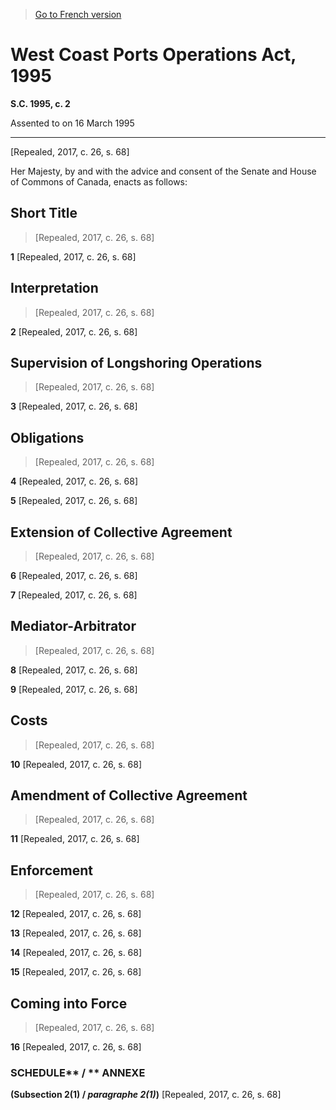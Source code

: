 > [Go to French version](/fr/Lois/Lois%20du%20Canada/1995/ch.%202.md)

# West Coast Ports Operations Act, 1995

**S.C. 1995, c. 2**


Assented to on 16 March 1995

----------


[Repealed, 2017, c. 26, s. 68]



Her Majesty, by and with the advice and consent of the Senate and House of Commons of Canada, enacts as follows:






## Short Title
> [Repealed, 2017, c. 26, s. 68]



**1** [Repealed, 2017, c. 26, s. 68]




## Interpretation
> [Repealed, 2017, c. 26, s. 68]



**2** [Repealed, 2017, c. 26, s. 68]




## Supervision of Longshoring Operations
> [Repealed, 2017, c. 26, s. 68]



**3** [Repealed, 2017, c. 26, s. 68]




## Obligations
> [Repealed, 2017, c. 26, s. 68]



**4** [Repealed, 2017, c. 26, s. 68]



**5** [Repealed, 2017, c. 26, s. 68]




## Extension of Collective Agreement
> [Repealed, 2017, c. 26, s. 68]



**6** [Repealed, 2017, c. 26, s. 68]



**7** [Repealed, 2017, c. 26, s. 68]




## Mediator-Arbitrator
> [Repealed, 2017, c. 26, s. 68]



**8** [Repealed, 2017, c. 26, s. 68]



**9** [Repealed, 2017, c. 26, s. 68]




## Costs
> [Repealed, 2017, c. 26, s. 68]



**10** [Repealed, 2017, c. 26, s. 68]




## Amendment of Collective Agreement
> [Repealed, 2017, c. 26, s. 68]



**11** [Repealed, 2017, c. 26, s. 68]




## Enforcement
> [Repealed, 2017, c. 26, s. 68]



**12** [Repealed, 2017, c. 26, s. 68]



**13** [Repealed, 2017, c. 26, s. 68]



**14** [Repealed, 2017, c. 26, s. 68]



**15** [Repealed, 2017, c. 26, s. 68]




## Coming into Force
> [Repealed, 2017, c. 26, s. 68]



**16** [Repealed, 2017, c. 26, s. 68]




### SCHEDULE** / ** ANNEXE
**(Subsection 2(1) / *paragraphe 2(1)*)**
[Repealed, 2017, c. 26, s. 68]


